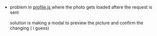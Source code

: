 <ul>
<li>
problem in <a href="src/js/profile.js"> profile.js </a> where the photo gets loaded aftere the request is sent 
</br></br>
solution is making a modal to preview the picture and confirm the changing ( i guess)
